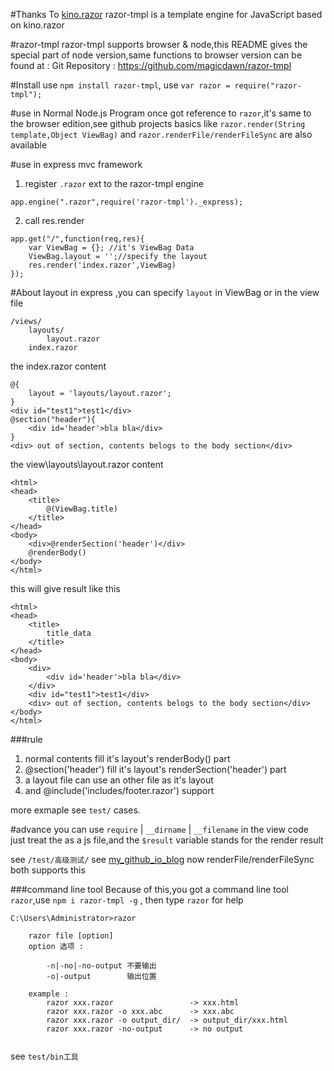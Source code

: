 #Thanks To [kino.razor](https://github.com/kinogam/kino.razor)
razor-tmpl is a template engine for JavaScript based on kino.razor

#razor-tmpl
razor-tmpl supports browser & node,this README gives the special part of node version,same functions to browser version can be found at :
Git Repository : https://github.com/magicdawn/razor-tmpl

#Install
use `npm install razor-tmpl`,
use `var razor = require("razor-tmpl");`

#use in Normal Node.js Program
once got reference to `razor`,it's same to the browser edition,see github projects
basics like `razor.render(String template,Object ViewBag)`
and `razor.renderFile/renderFileSync`  are also available

#use in express mvc framework
1. register `.razor` ext to the razor-tmpl engine
```
app.engine(".razor",require('razor-tmpl')._express);
```
2. call res.render
```
app.get("/",function(req,res){
    var ViewBag = {}; //it's ViewBag Data
    ViewBag.layout = '';//specify the layout
    res.render('index.razor',ViewBag)
});
```



#About layout
in express ,you can specify `layout` in ViewBag or in the view file
```
/views/
    layouts/
        layout.razor
    index.razor
```
the index.razor content
```
@{
    layout = 'layouts/layout.razor';
}
<div id="test1">test1</div>
@section("header"){
    <div id='header'>bla bla</div>
}
<div> out of section, contents belogs to the body section</div>
```
the view\layouts\layout.razor content
```
<html>
<head>
    <title>
        @(ViewBag.title)
    </title>
</head>
<body>
    <div>@renderSection('header')</div>
    @renderBody()
</body>
</html>
```
this will give result like this
```
<html>
<head>
    <title>
        title_data
    </title>
</head>
<body>
    <div>
        <div id='header'>bla bla</div>
    </div>
    <div id="test1">test1</div>
    <div> out of section, contents belogs to the body section</div>
</body>
</html>
```

###rule
1. normal contents fill it's layout's renderBody() part
2. @section('header') fill it's layout's renderSection('header') part
3. a layout file can use an other file as it's layout
4. and @include('includes/footer.razor') support

more exmaple see `test/` cases.


#advance
you can use `require` | `__dirname` | `__filename` in the view code
just treat the as a js file,and the `$result` variable stands for the render result

see `/test/高级测试/`
see [my_github_io_blog](http://magicdawn.github.io/2014/08/12/nodejs-module-require/#razor-directRenderSync)
now renderFile/renderFileSync both supports this

###command line tool
Because of this,you got a command line tool `razor`,use
`npm i razor-tmpl -g` , then type `razor` for help

```
C:\Users\Administrator>razor                                  
                                                              
    razor file [option]                                       
    option 选项 :                                               
                                                              
        -n|-no|-no-output 不要输出                                
        -o|-output        输出位置                                
                                                              
    example :                                                 
        razor xxx.razor                 -> xxx.html           
        razor xxx.razor -o xxx.abc      -> xxx.abc            
        razor xxx.razor -o output_dir/  -> output_dir/xxx.html
        razor xxx.razor -no-output      -> no output          
                                                              
```

see `test/bin工具`
















